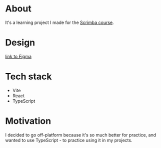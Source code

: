 # About

It's a learning project I made for the [Scrimba course](https://scrimba.com/learn/learnreact/).

# Design

[link to Figma](https://www.figma.com/file/xA1rJVQOorqMW6xjGdBLcI/ReactFacts?type=design&node-id=0-1&mode=design)

# Tech stack

* Vite
* React
* TypeScript

# Motivation

I decided to go off-platform because it's so much better for practice, and wanted to use TypeScript - to practice using it in my projects.